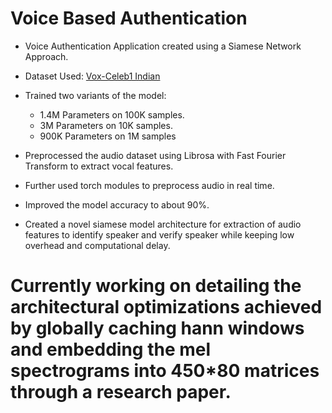 # Voice Based Authentication
* Voice Authentication Application created using a Siamese Network Approach.
* Dataset Used: [Vox-Celeb1 Indian](https://www.kaggle.com/datasets/gaurav41/voxceleb1-audio-wav-files-for-india-celebrity)
* Trained two variants of the model:
  * 1.4M Parameters on 100K samples.
  * 3M Parameters on 10K samples.
  * 900K Parameters on 1M samples

* Preprocessed the audio dataset using Librosa with Fast Fourier Transform to extract vocal features.
* Further used torch modules to preprocess audio in real time.
* Improved the model accuracy to about 90%.
* Created a novel siamese model architecture for extraction of audio features to identify speaker and verify speaker while keeping low overhead and computational delay.

# Currently working on detailing the architectural optimizations achieved by globally caching hann windows and embedding the mel spectrograms into 450*80 matrices through a research paper. 
